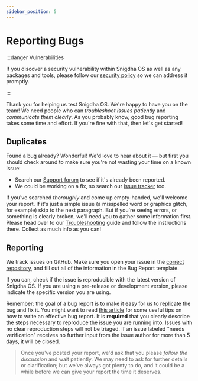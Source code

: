 ```yaml
---
sidebar_position: 5
---
```


# Reporting Bugs

:::danger Vulnerabilities

If you discover a security vulnerability within Snigdha OS as well as any packages and tools, please follow our [security policy](https://github.com/Snigdha-OS/snigdhaos-arctic/security/policy) so we can address it promptly.

:::

Thank you for helping us test Snigdha OS. We're happy to have you on the team! We need people who can *troubleshoot issues patiently* and *communicate them clearly*. As you probably know, good bug reporting takes some time and effort. If you're fine with that, then let's get started!

## Duplicates

Found a bug already? Wonderful! We'd love to hear about it &mdash; but first you should check around to make sure you're not wasting your time on a known issue:

- Search our [Support forum](https://forum.snigdhaos.org/t/support) to see if it's already been reported.
- We could be working on a fix, so search our [issue tracker](https://github.com/Snigdha-OS/snigdhaos-arctic/issues) too.

If you've searched *thoroughly* and come up empty-handed, we'll welcome your report. If it's just a simple issue (a misspelled word or graphics glitch, for example) skip to the next paragraph. But if you're seeing errors, or something is clearly broken, we'll need you to gather some information first. Please head over to our [Troubleshooting](/category/troubleshoot) guide and follow the instructions there. Collect as much info as you can!

## Reporting

We track issues on GitHub. Make sure you open your issue in the [correct repository](https://github.com/Snigdha-OS), and fill out all of the information in the Bug Report template.

If you can, check if the issue is reproducible with the latest version of Snigdha OS. If you are using a pre-release or development version, please indicate the specific version you are using.

Remember: the goal of a bug report is to make it easy for us to replicate the bug and fix it. You might want to read [this article](/blog/effective_bug_report) for some useful tips on how to write an effective bug report. It is **required** that you clearly describe the steps necessary to reproduce the issue you are running into. Issues with no clear reproduction steps will not be triaged. If an issue labeled "needs verification" receives no further input from the issue author for more than 5 days, it will be closed.

> Once you've posted your report, we'd ask that you please *follow the discussion* and wait patiently. We may need to ask for further details or clarification; but we've always got plenty to do, and it could be a while before we can give your report the time it deserves.
